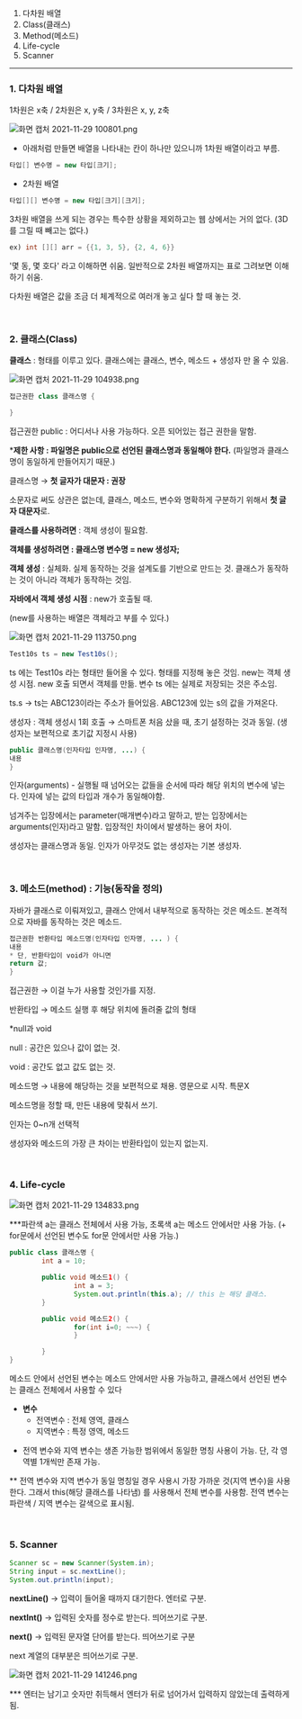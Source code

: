 1. 다차원 배열
2. Class(클래스)
3. Method(메소드)
4. Life-cycle
5. Scanner
---
### 1. 다차원 배열

1차원은 x축 / 2차원은 x, y축 / 3차원은 x, y, z축

![화면 캡처 2021-11-29 100801.png](https://s3-us-west-2.amazonaws.com/secure.notion-static.com/e8818575-cfaf-4ff6-9500-dff55c0f89a9/화면_캡처_2021-11-29_100801.png)

- 아래처럼 만들면 배열을 나타내는 칸이 하나만 있으니까 1차원 배열이라고 부름.

```java
타입[] 변수명 = new 타입[크기];
```

- 2차원 배열

```java
타입[][] 변수명 = new 타입[크기][크기];
```

3차원 배열을 쓰게 되는 경우는 특수한 상황을 제외하고는 웹 상에서는 거의 없다. (3D를 그릴 때 빼고는 없다.)

```java
ex) int [][] arr = {{1, 3, 5}, {2, 4, 6}}
```

'몇 동, 몇 호다' 라고 이해하면 쉬움. 일반적으로 2차원 배열까지는 표로 그려보면 이해하기 쉬움.

다차원 배열은 값을 조금 더 체계적으로 여러개 놓고 싶다 할 때 놓는 것.

<br/>

### 2. 클래스(Class)

**클래스** : 형태를 이루고 있다. 클래스에는 클래스, 변수, 메소드 + 생성자 만 올 수 있음.

![화면 캡처 2021-11-29 104938.png](https://s3-us-west-2.amazonaws.com/secure.notion-static.com/2b25df3f-56d7-4315-95fb-15dc8bf61c86/화면_캡처_2021-11-29_104938.png)

```java
접근권한 class 클래스명 {

}
```

접근권한 public : 어디서나 사용 가능하다. 오픈 되어있는 접근 권한을 말함.

***제한 사항 : 파일명은 public으로 선언된 클래스명과 동일해야 한다.** (파일명과 클래스명이 동일하게 만들어지기 때문.)

클래스명 → **첫 글자가 대문자 : 권장**

소문자로 써도 상관은 없는데, 클래스, 메소드, 변수와 명확하게 구분하기 위해서 **첫 글자 대문자**로. 

**클래스를 사용하려면** : 객체 생성이 필요함.

**객체를 생성하려면 : 클래스명 변수명 = new 생성자;**

**객체 생성** : 실체화. 실제 동작하는 것을 설계도를 기반으로 만드는 것.  클래스가 동작하는 것이 아니라 객체가 동작하는 것임.

**자바에서 객체 생성 시점** : new가 호출될 때.

(new를 사용하는 배열은 객체라고 부를 수 있다.)

![화면 캡처 2021-11-29 113750.png](https://s3-us-west-2.amazonaws.com/secure.notion-static.com/33e01f7b-39b9-4a6b-a61b-2094f5f3bd44/화면_캡처_2021-11-29_113750.png)

```java
Test10s ts = new Test10s();
```

ts 에는 Test10s 라는 형태만 들어올 수 있다. 형태를 지정해 놓은 것임. new는 객체 생성 시점. new 호출 되면서 객체를 만듦. 변수 ts 에는 실제로 저장되는 것은 주소임.

ts.s → ts는 ABC123이라는 주소가 들어있음. ABC123에 있는 s의 값을 가져온다.

생성자 : 객체 생성시 1회 호출 → 스마트폰 처음 샀을 때, 초기 설정하는 것과 동일. (생성자는 보편적으로 초기값 지정시 사용)

```java
public 클래스명(인자타입 인자명, ...) {
내용
}
```

인자(arguments) - 실행될 때 넘어오는 값들을 순서에 따라 해당 위치의 변수에 넣는다. 인자에 넣는 값의 타입과 개수가 동일해야함. 

넘겨주는 입장에서는 parameter(매개변수)라고 말하고, 받는 입장에서는 arguments(인자)라고 말함. 입장적인 차이에서 발생하는 용어 차이. 

생성자는 클래스명과 동일. 인자가 아무것도 없는 생성자는 기본 생성자.

<br/>

### 3. 메소드(method) : 기능(동작을 정의)

자바가 클래스로 이뤄져있고, 클래스 안에서 내부적으로 동작하는 것은 메소드. 본격적으로 자바를 동작하는 것은 메소드.

```java
접근권한 반환타입 메소드명(인자타입 인자명, ... ) {
내용
* 단, 반환타입이 void가 아니면
return 값;
}
```

접근권한 → 이걸 누가 사용할 것인가를 지정.

반환타입 → 메소드 실행 후 해당 위치에 돌려줄 값의 형태

*null과 void

null : 공간은 있으나 값이 없는 것.

void : 공간도 없고 값도 없는 것.

메소드명 → 내용에 해당하는 것을 보편적으로 채용. 영문으로 시작. 특문X

메소드명을 정할 때, 만든 내용에 맞춰서 쓰기.

인자는 0~n개 선택적

생성자와 메소드의 가장 큰 차이는 반환타입이 있는지 없는지.

<br/>

### 4. Life-cycle

![화면 캡처 2021-11-29 134833.png](https://s3-us-west-2.amazonaws.com/secure.notion-static.com/5edf8a35-37c1-4aac-80ca-30f02a499242/화면_캡처_2021-11-29_134833.png)

***파란색 a는 클래스 전체에서 사용 가능, 초록색 a는 메소드 안에서만 사용 가능. (+ for문에서 선언된 변수도 for문 안에서만 사용 가능.)

```java
public class 클래스명 {
		int a = 10;

		public void 메소드1() {
				int a = 3;
				System.out.println(this.a); // this 는 해당 클래스.
		}

		public void 메소드2() {
				for(int i=0; ~~~) {
				}

		}
}
```

메소드 안에서 선언된 변수는 메소드 안에서만 사용 가능하고, 클래스에서 선언된 변수는 클래스 전체에서 사용할 수 있다

- **변수**
    - 전역변수 : 전체 영역, 클래스
    - 지역변수 : 특정 영역, 메소드

* 전역 변수와 지역 변수는 생존 가능한 범위에서 동일한 명칭 사용이 가능. 단, 각 영역별 1개씩만 존재 가능.

** 전역 변수와 지역 변수가 동일 명칭일 경우 사용시 가장 가까운 것(지역 변수)을 사용한다. 그래서 this(해당 클래스를 나타냄) 를 사용해서 전체 변수를 사용함. 전역 변수는 파란색 / 지역 변수는 갈색으로 표시됨.

<br/>

### 5. Scanner

```java
Scanner sc = new Scanner(System.in);
String input = sc.nextLine();
System.out.println(input);
```

**nextLine()** → 입력이 들어올 때까지 대기한다. 엔터로 구분.

**nextInt()** → 입력된 숫자를 정수로 받는다. 띄어쓰기로 구분. 

**next()** → 입력된 문자열 단어를 받는다. 띄어쓰기로 구분

next 계열의 대부분은 띄어쓰기로 구분.

![화면 캡처 2021-11-29 141246.png](https://s3-us-west-2.amazonaws.com/secure.notion-static.com/130493ab-0951-4c56-9ed8-0174d0636666/화면_캡처_2021-11-29_141246.png)

*** 엔터는 남기고 숫자만 취득해서 엔터가 뒤로 넘어가서 입력하지 않았는데 출력하게 됨.